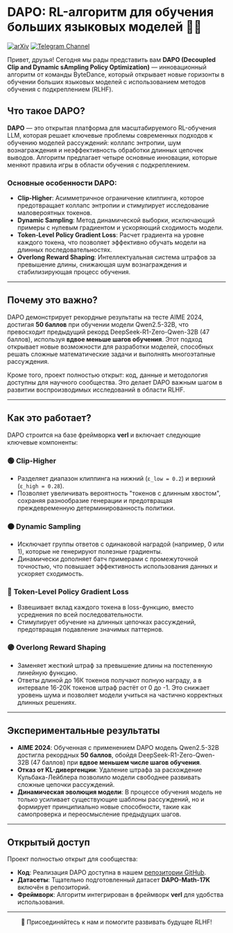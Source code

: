 # DAPO: RL-алгоритм для обучения больших языковых моделей 🚀🤖

[![arXiv](https://img.shields.io/badge/arXiv-2501.12948-b31b1b.svg)](https://arxiv.org/abs/XXXX.XXXXX)
[![Telegram Channel](https://img.shields.io/badge/Telegram-TheWeeklyBrief-blue)](https://t.me/TheWeeklyBrief)

Привет, друзья! Сегодня мы рады представить вам **DAPO (Decoupled Clip and Dynamic sAmpling Policy Optimization)** — инновационный алгоритм от команды ByteDance, который открывает новые горизонты в обучении больших языковых моделей с использованием методов обучения с подкреплением (RLHF).  

## Что такое DAPO?  
**DAPO** — это открытая платформа для масштабируемого RL-обучения LLM, которая решает ключевые проблемы современных подходов к обучению моделей рассуждений: коллапс энтропии, шум вознаграждения и неэффективность обработки длинных цепочек выводов. Алгоритм предлагает четыре основные инновации, которые меняют правила игры в области обучения с подкреплением.

### Основные особенности DAPO:
- **Clip-Higher**: Асимметричное ограничение клиппинга, которое предотвращает коллапс энтропии и стимулирует исследование маловероятных токенов.
- **Dynamic Sampling**: Метод динамической выборки, исключающий примеры с нулевым градиентом и ускоряющий сходимость модели.
- **Token-Level Policy Gradient Loss**: Расчет градиента на уровне каждого токена, что позволяет эффективно обучать модели на длинных последовательностях.
- **Overlong Reward Shaping**: Интеллектуальная система штрафов за превышение длины, снижающая шум вознаграждения и стабилизирующая процесс обучения.

---

## Почему это важно?  
DAPO демонстрирует рекордные результаты на тесте AIME 2024, достигая **50 баллов** при обучении модели Qwen2.5-32B, что превосходит предыдущий рекорд DeepSeek-R1-Zero-Qwen-32B (47 баллов), используя **вдвое меньше шагов обучения**. Этот подход открывает новые возможности для разработки моделей, способных решать сложные математические задачи и выполнять многоэтапные рассуждения.

Кроме того, проект полностью открыт: код, данные и методология доступны для научного сообщества. Это делает DAPO важным шагом в развитии воспроизводимых исследований в области RLHF.

---

## Как это работает?  
DAPO строится на базе фреймворка **verl** и включает следующие ключевые компоненты:

### 🟢 **Clip-Higher**
- Разделяет диапазон клиппинга на нижний (`ε_low = 0.2`) и верхний (`ε_high = 0.28`).
- Позволяет увеличивать вероятность "токенов с длинным хвостом", сохраняя разнообразие генерации и предотвращая преждевременную детерминированность политики.

### 🟠 **Dynamic Sampling**
- Исключает группы ответов с одинаковой наградой (например, 0 или 1), которые не генерируют полезные градиенты.
- Динамически дополняет батч примерами с промежуточной точностью, что повышает эффективность использования данных и ускоряет сходимость.

### 🔵 **Token-Level Policy Gradient Loss**
- Взвешивает вклад каждого токена в loss-функцию, вместо усреднения по всей последовательности.
- Стимулирует обучение на длинных цепочках рассуждений, предотвращая подавление значимых паттернов.

### 🟣 **Overlong Reward Shaping**
- Заменяет жесткий штраф за превышение длины на постепенную линейную функцию.
- Ответы длиной до 16К токенов получают полную награду, а в интервале 16-20К токенов штраф растёт от 0 до -1. Это снижает уровень шума и позволяет модели учиться на частично корректных длинных решениях.

---

## Экспериментальные результаты
- **AIME 2024**: Обученная с применением DAPO модель Qwen2.5-32B достигла рекордных **50 баллов**, обойдя DeepSeek-R1-Zero-Qwen-32B (47 баллов) при **вдвое меньшем числе шагов обучения**.
- **Отказ от KL-дивергенции**: Удаление штрафа за расхождение Кульбака-Лейблера позволило модели свободнее развивать сложные цепочки рассуждений.
- **Динамическая эволюция модели**: В процессе обучения модель не только усиливает существующие шаблоны рассуждений, но и формирует принципиально новые способности, такие как самопроверка и переосмысление предыдущих шагов.

---

## Открытый доступ  
Проект полностью открыт для сообщества:
- **Код**: Реализация DAPO доступна в нашем [репозитории GitHub](https://github.com/your-repo-link).
- **Датасеты**: Тщательно подготовленный датасет **DAPO-Math-17K** включён в репозиторий.
- **Фреймворк**: Алгоритм интегрирован в фреймворк **verl** для удобства использования.

---

<p align="center">🚀 Присоединяйтесь к нам и помогите развивать будущее RLHF!</p>